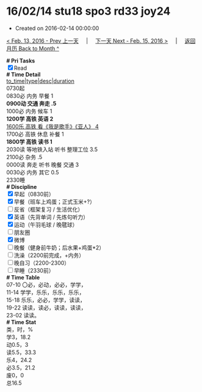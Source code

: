 # 16/02/14 stu18 spo3 rd33 joy24

- Created on 2016-02-14 00:00:00

[< Feb. 13, 2016 - Prev 上一天](/_archived/lifelogs/2016/02/d13.md) &nbsp; &nbsp; | &nbsp; &nbsp; [下一天 Next - Feb. 15, 2016 >](/_archived/lifelogs/2016/02/d15.md) &nbsp; &nbsp; |  &nbsp; &nbsp; [返回月历 Back to Month ^](/_archived/lifelogs/2016/02/index.md)
<br/><div><b># Pri Tasks</b></div><div><input checked="true" type="checkbox"/>Read</div><div><b># Time Detail</b></div><div><u>to_time|type|desc|duration</u></div><div>0730起</div><div>0830必 内务 早餐 1</div><div><b>0900动 交通 奔走 .5</b></div><div>1000必 内务 候车 1</div><div><b>1200学 高铁 英语 2</b></div><div><u>1600乐 高铁 看《我是歌手》《亚人》 4</u></div><div>1700必 高铁 休息 补餐 1</div><div><b>1800学 高铁 读书 1</b></div><div>2030读 等地铁入站 听书 整理工位 3.5</div><div>2100必 杂务 .5</div><div>0000读 奔走 听书 晚餐 交通 3</div><div>0030必 内务 其它 0.5</div><div>2330睡</div><div><b># Discipline</b></div><div><input checked="true" type="checkbox"/>早起（0830前）</div><div><input checked="true" type="checkbox"/>早餐（班车上鸡蛋；正式玉米+?）</div><div><input type="checkbox"/>反省（框架复习 / 生活优化）</div><div><input checked="true" type="checkbox"/>英语（先背单词 / 先炼句听力）</div><div><input checked="true" type="checkbox"/>运动（午羽毛球 / 晚毽球）</div><div><input type="checkbox"/>朋友圈</div><div><input checked="true" type="checkbox"/>微博</div><div><input type="checkbox"/>晚餐（健身前牛奶；后水果+鸡蛋*2）</div><div><input type="checkbox"/>洗澡（2200前完成，+内务）</div><div><input type="checkbox"/>晚自习（2200-2300）</div><div><input type="checkbox"/>早睡（2330前）</div><div><b># Time Table</b></div><div>07-10 〇必，必动，必必，学学，</div><div>11-14 学学，乐乐，乐乐，乐乐，</div><div>15-18 乐乐，必必，学学，读读，</div><div>19-22 读读，读必，读读，读读，</div><div>23-02 读读。</div><div><b># Time Stat</b></div><div>类，时，%</div><div>学3，18.2</div><div>动0.5，3</div><div>读5.5，33.3</div><div>乐4，24.2</div><div>必3.5，21.2</div><div>废0，0</div><div>总16.5</div>
